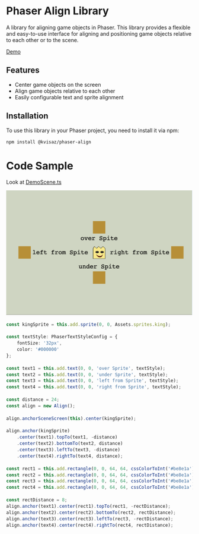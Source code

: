 # Phaser Align Library

A library for aligning game objects in Phaser. This library provides a flexible and easy-to-use interface for aligning
and positioning game objects relative to each other or to the scene.

[Demo](https://kvisaz.github.io/phaser-align/demo_dist/)

## Features

- Center game objects on the screen
- Align game objects relative to each other
- Easily configurable text and sprite alignment

## Installation

To use this library in your Phaser project, you need to install it via npm:

```sh
npm install @kvisaz/phaser-align
```

# Code Sample

Look at [DemoScene.ts](./demo/DemoScene.ts)

![](docs/phaser-align-screen.png)

```typescript
const kingSprite = this.add.sprite(0, 0, Assets.sprites.king);

const textStyle: PhaserTextStyleConfig = {
    fontSize: '32px',
    color: '#000000'
};

const text1 = this.add.text(0, 0, 'over Sprite', textStyle);
const text2 = this.add.text(0, 0, 'under Sprite', textStyle);
const text3 = this.add.text(0, 0, 'left from Sprite', textStyle);
const text4 = this.add.text(0, 0, 'right from Sprite', textStyle);

const distance = 24;
const align = new Align();

align.anchorSceneScreen(this).center(kingSprite);

align.anchor(kingSprite)
    .center(text1).topTo(text1, -distance)
    .center(text2).bottomTo(text2, distance)
    .center(text3).leftTo(text3, -distance)
    .center(text4).rightTo(text4, distance);

const rect1 = this.add.rectangle(0, 0, 64, 64, cssColorToInt('#be8e1a'));
const rect2 = this.add.rectangle(0, 0, 64, 64, cssColorToInt('#be8e1a'));
const rect3 = this.add.rectangle(0, 0, 64, 64, cssColorToInt('#be8e1a'));
const rect4 = this.add.rectangle(0, 0, 64, 64, cssColorToInt('#be8e1a'));

const rectDistance = 8;
align.anchor(text1).center(rect1).topTo(rect1, -rectDistance);
align.anchor(text2).center(rect2).bottomTo(rect2, rectDistance);
align.anchor(text3).center(rect3).leftTo(rect3, -rectDistance);
align.anchor(text4).center(rect4).rightTo(rect4, rectDistance);
```
